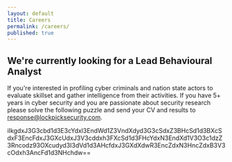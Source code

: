 ```yaml
---
layout: default
title: Careers
permalink: /careers/
published: true
---
```


## We're currently looking for a Lead Behavioural Analyst

If you're interested in profiling cyber criminals and nation state actors to evaluate skillset and gather intelligence from their activities.
If you have 5+ years in cyber security and you are passionate about security research please solve the following puzzle and send your CV and results to response@lockpicksecurity.com.

iIkgdxJ3G3cbd1d3E3cYdxl3EndWd1Z3VndXdyd3G3cSdxZ3BHcSd1d3BXcSdxF3EncFdxJ3GXcUdxJ3V3cddxh3FXcSd1d3FHcYdxN3EndXd1V3O3c1dzZ3Rncodz93OXcudyd3I3dVd1d3AHcfdxJ3GXdXdwR3EncZdxN3HncZdxB3V3cOdxh3AncFd1d3NHchdw==
